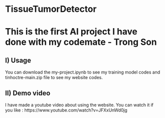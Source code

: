 # TissueTumorDetector
<h1>This is the first AI project I have done with my codemate - Trong Son</h1>
<h2>I) Usage</h2>
<p>You can download the my-project.ipynb to see my training model codes and tinhoctre-main.zip file to see my website codes. </p>
<h2>II) Demo video</h2>
<p> I have made a youtube video about using the website. You can watch it if you like : https://www.youtube.com/watch?v=JFXxUnWd0jg</p>
